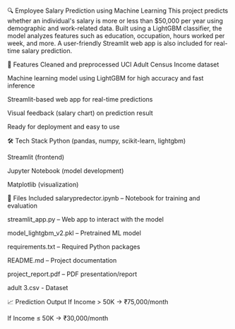 🔍 Employee Salary Prediction using Machine Learning
This project predicts whether an individual's salary is more or less than $50,000 per year using demographic and work-related data. Built using a LightGBM classifier, the model analyzes features such as education, occupation, hours worked per week, and more. A user-friendly Streamlit web app is also included for real-time salary prediction.

🚀 Features
Cleaned and preprocessed UCI Adult Census Income dataset

Machine learning model using LightGBM for high accuracy and fast inference

Streamlit-based web app for real-time predictions

Visual feedback (salary chart) on prediction result

Ready for deployment and easy to use

🛠️ Tech Stack
Python (pandas, numpy, scikit-learn, lightgbm)

Streamlit (frontend)

Jupyter Notebook (model development)

Matplotlib (visualization)

📂 Files Included
salarypredector.ipynb – Notebook for training and evaluation

streamlit_app.py – Web app to interact with the model

model_lightgbm_v2.pkl – Pretrained ML model

requirements.txt – Required Python packages

README.md – Project documentation

project_report.pdf – PDF presentation/report

adult 3.csv - Dataset

📈 Prediction Output
If Income > 50K → ₹75,000/month

If Income ≤ 50K → ₹30,000/month
